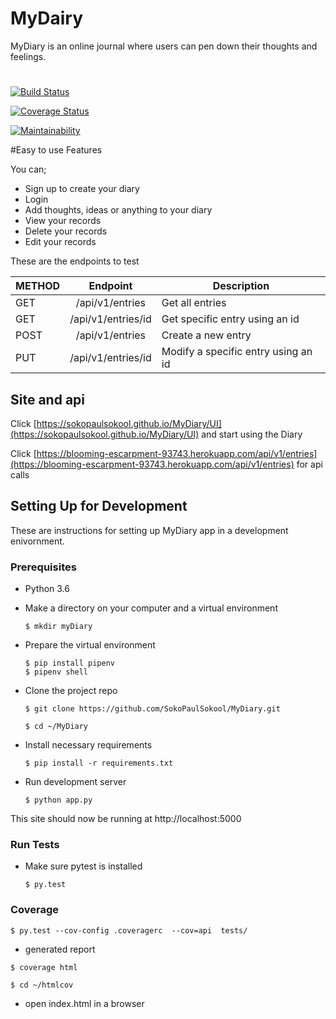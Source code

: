 # MyDairy

MyDiary is an online journal where users can pen down their thoughts and feelings.

#

[![Build Status](https://travis-ci.org/SokoPaulSokool/MyDiary.svg?branch=develop)](https://travis-ci.org/SokoPaulSokool/MyDiary)

[![Coverage Status](https://coveralls.io/repos/github/SokoPaulSokool/MyDiary/badge.svg?branch=endpoints)](https://coveralls.io/github/SokoPaulSokool/MyDiary?branch=endpoints)

[![Maintainability](https://api.codeclimate.com/v1/badges/79a0023ae3ce8ab4049e/maintainability)](https://codeclimate.com/github/SokoPaulSokool/MyDiary/maintainability)

#Easy to use Features

You can;

- Sign up to create your diary
- Login
- Add thoughts, ideas or anything to your diary
- View your records
- Delete your records
- Edit your records

These are the endpoints to test

| METHOD |      Endpoint      | Description                         |
| ------ | :----------------: | ----------------------------------- |
| GET    |  /api/v1/entries   | Get all entries                     |
| GET    | /api/v1/entries/id | Get specific entry using an id      |
| POST   |  /api/v1/entries   | Create a new entry                  |
| PUT    | /api/v1/entries/id | Modify a specific entry using an id |

## Site and api

Click [https://sokopaulsokool.github.io/MyDiary/UI](https://sokopaulsokool.github.io/MyDiary/UI) and start using the Diary

Click [https://blooming-escarpment-93743.herokuapp.com/api/v1/entries](https://blooming-escarpment-93743.herokuapp.com/api/v1/entries) for api calls

## Setting Up for Development

These are instructions for setting up MyDiary app in a development enivornment.

### Prerequisites

- Python 3.6

- Make a directory on your computer and a virtual environment

  ```
  $ mkdir myDiary
  ```

- Prepare the virtual environment

  ```
  $ pip install pipenv
  $ pipenv shell
  ```

- Clone the project repo

  ```
  $ git clone https://github.com/SokoPaulSokool/MyDiary.git
  ```

  ```
  $ cd ~/MyDiary
  ```

* Install necessary requirements

  ```
  $ pip install -r requirements.txt
  ```

* Run development server
  ```
  $ python app.py
  ```

This site should now be running at http://localhost:5000

### Run Tests

- Make sure pytest is installed

  ```
  $ py.test
  ```

### Coverage

```
$ py.test --cov-config .coveragerc  --cov=api  tests/
```

- generated report

```
$ coverage html
```

```
$ cd ~/htmlcov
```

- open index.html in a browser
